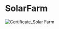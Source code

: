 # SolarFarm

![Certificate_Solar Farm](https://user-images.githubusercontent.com/81981737/167459512-5fcbad6e-ce1b-470b-8039-7ca847351a1d.jpg)
